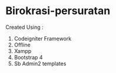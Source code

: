 # Birokrasi-persuratan
Created Using :

1. Codeigniter Framework
2. Offline
3. Xampp
4. Bootstrap 4
5. Sb Admin2 templates
